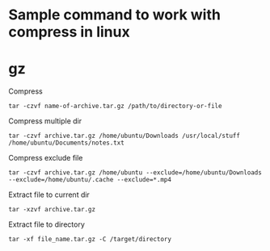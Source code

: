  # Sample command to work with compress in linux


# gz
Compress
```
tar -czvf name-of-archive.tar.gz /path/to/directory-or-file
```
Compress multiple dir
```
tar -czvf archive.tar.gz /home/ubuntu/Downloads /usr/local/stuff /home/ubuntu/Documents/notes.txt
```
Compress exclude file
```
tar -czvf archive.tar.gz /home/ubuntu --exclude=/home/ubuntu/Downloads --exclude=/home/ubuntu/.cache --exclude=*.mp4
```
Extract file to current dir
```
tar -xzvf archive.tar.gz
```
Extract file to directory
```
tar -xf file_name.tar.gz -C /target/directory
```
